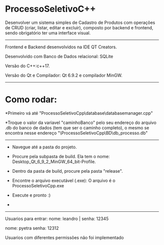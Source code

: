 # ProcessoSeletivoC++
Desenvolver um sistema simples de Cadastro de Produtos com operações de CRUD (criar, listar, editar e excluir), composto por backend e frontend, sendo obrigatório ter uma interface visual.

-----------------------------------------------------------------------------------

Frontend e Backend desenvolvidos na IDE QT Creators.

Desenvolvido com Banco de Dados relacional: SQLite

Versão do C++:c++17.

Versão do Qt e Compilador: Qt 6.9.2 e compilador MinGW.

-----------------------------------------------------------------------------------

# Como rodar:
*Primeiro vá até "ProcessoSeletivoCpp\database\databasemanager.cpp"

*Troque o valor da variavel "caminhoBanco" pelo seu endereço do arquivo .db do banco de dados (tem que ser o caminho completo),
o mesmo se encontra nesse endereço "\ProcessoSeletivoCpp\BD\db_processo.db"

-----------------------------------------------------------------------------------

* Navegue até a pasta do projeto.

* Procure pela subpasta de build. Ela tem o nome: Desktop_Qt_6_9_2_MinGW_64_bit-Profile.

* Dentro da pasta de build, procure pela pasta "release".

* Encontre o arquivo executável (.exe): O arquivo é o ProcessoSeletivoCpp.exe

* Execute e pronto :)
* 
-----------------------------------------------------------------------------------

Usuarios para entrar:
nome: leandro |	senha: 12345	

nome: pyetra	senha:	12312	

Usuarios com diferentes permissões não foi implementado
